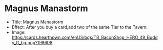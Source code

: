 # Magnus Manastorm
- Title:  Magnus Manastorm
- Effect:  After you buy a card,add two of the same Tier to the Tavern.
- Image:  https://cards.hearthpwn.com/enUS/bgs/TB_BaconShop_HERO_49_Buddy_G_bg.png?198608
